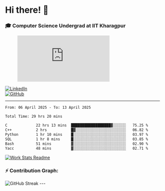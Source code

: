 # Hi there! 👋

### 🎓 Computer Science Undergrad at IIT Kharagpur


<figure><embed src="https://wakatime.com/share/@81d5e6c4-c575-43e6-9a9e-85ed25517f53/42cf003a-18dd-42ef-bded-df01146821f2.svg"></embed></figure>

[![LinkedIn](https://img.shields.io/badge/LinkedIn-0077B5?style=for-the-badge&logo=linkedin&logoColor=white)](https://www.linkedin.com/in/sesidadi)  
[![GitHub](https://img.shields.io/badge/GitHub-181717?style=for-the-badge&logo=github&logoColor=white)](https://github.com/sesiii)

---
<!--START_SECTION:waka-->

```txt
From: 06 April 2025 - To: 13 April 2025

Total Time: 29 hrs 20 mins

C             22 hrs 13 mins  ██████████████████▓░░░░░░   75.25 %
C++           2 hrs           █▓░░░░░░░░░░░░░░░░░░░░░░░   06.82 %
Python        1 hr 10 mins    █░░░░░░░░░░░░░░░░░░░░░░░░   03.97 %
SQL           1 hr 8 mins     █░░░░░░░░░░░░░░░░░░░░░░░░   03.85 %
Bash          51 mins         ▓░░░░░░░░░░░░░░░░░░░░░░░░   02.90 %
Yacc          48 mins         ▓░░░░░░░░░░░░░░░░░░░░░░░░   02.71 %
```

<!--END_SECTION:waka-->


[![Work Stats Readme](https://github.com/sesiii/sesiii/actions/workflows/main.yml/badge.svg)](https://github.com/sesiii/sesiii/actions/workflows/main.yml)

### ⚡ Contribution Graph:

<img src="https://streak-stats.demolab.com/?user=sesiii&theme=radical" alt="GitHub Streak" />
---
